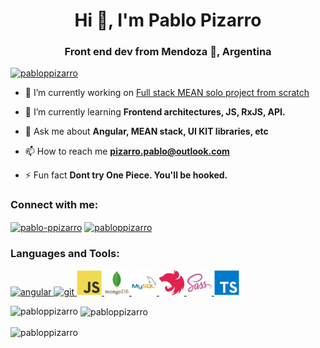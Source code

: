 <h1 align="center">Hi 👋, I'm Pablo Pizarro</h1>
<h3 align="center">Front end dev from Mendoza 🍷, Argentina</h3>

<p align="left"> <a href="https://github.com/ryo-ma/github-profile-trophy"><img src="https://github-profile-trophy.vercel.app/?username=pabloppizarro" alt="pabloppizarro" /></a> </p>

- 🔭 I’m currently working on [Full stack MEAN solo project from scratch](https://gamehard.tech)

- 🌱 I’m currently learning **Frontend architectures, JS, RxJS, API.**

- 💬 Ask me about **Angular, MEAN stack, UI KIT libraries, etc**

- 📫 How to reach me **pizarro.pablo@outlook.com**

- ⚡ Fun fact **Dont try One Piece. You'll be hooked.**

<h3 align="left">Connect with me:</h3>
<p align="left">
<a href="https://linkedin.com/in/pablo-ppizarro" target="blank"><img align="center" src="https://raw.githubusercontent.com/rahuldkjain/github-profile-readme-generator/master/src/images/icons/Social/linked-in-alt.svg" alt="pablo-ppizarro" height="30" width="40" /></a>
<a href="https://www.leetcode.com/pabloppizarro" target="blank"><img align="center" src="https://raw.githubusercontent.com/rahuldkjain/github-profile-readme-generator/master/src/images/icons/Social/leet-code.svg" alt="pabloppizarro" height="30" width="40" /></a>
</p>

<h3 align="left">Languages and Tools:</h3>
<p align="left"> <a href="https://angular.io" target="_blank" rel="noreferrer"> <img src="https://angular.io/assets/images/logos/angular/angular.svg" alt="angular" width="40" height="40"/> </a> <a href="https://git-scm.com/" target="_blank" rel="noreferrer"> <img src="https://www.vectorlogo.zone/logos/git-scm/git-scm-icon.svg" alt="git" width="40" height="40"/> </a> <a href="https://developer.mozilla.org/en-US/docs/Web/JavaScript" target="_blank" rel="noreferrer"> <img src="https://raw.githubusercontent.com/devicons/devicon/master/icons/javascript/javascript-original.svg" alt="javascript" width="40" height="40"/> </a> <a href="https://www.mongodb.com/" target="_blank" rel="noreferrer"> <img src="https://raw.githubusercontent.com/devicons/devicon/master/icons/mongodb/mongodb-original-wordmark.svg" alt="mongodb" width="40" height="40"/> </a> <a href="https://www.mysql.com/" target="_blank" rel="noreferrer"> <img src="https://raw.githubusercontent.com/devicons/devicon/master/icons/mysql/mysql-original-wordmark.svg" alt="mysql" width="40" height="40"/> </a> <a href="https://nestjs.com/" target="_blank" rel="noreferrer"> <img src="https://raw.githubusercontent.com/devicons/devicon/master/icons/nestjs/nestjs-plain.svg" alt="nestjs" width="40" height="40"/> </a> <a href="https://sass-lang.com" target="_blank" rel="noreferrer"> <img src="https://raw.githubusercontent.com/devicons/devicon/master/icons/sass/sass-original.svg" alt="sass" width="40" height="40"/> </a> <a href="https://www.typescriptlang.org/" target="_blank" rel="noreferrer"> <img src="https://raw.githubusercontent.com/devicons/devicon/master/icons/typescript/typescript-original.svg" alt="typescript" width="40" height="40"/> </a> </p>

<p><img align="left" src="https://github-readme-stats.vercel.app/api/top-langs?username=pabloppizarro&show_icons=true&locale=en&layout=compact" alt="pabloppizarro" /></p>

<p>&nbsp;<img align="center" src="https://github-readme-stats.vercel.app/api?username=pabloppizarro&show_icons=true&locale=en" alt="pabloppizarro" /></p>

<p><img align="center" src="https://github-readme-streak-stats.herokuapp.com/?user=pabloppizarro&" alt="pabloppizarro" /></p>

